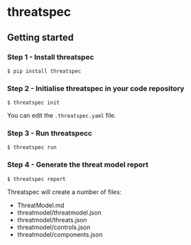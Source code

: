 # threatspec

## Getting started

### Step 1 - Install threatspec

```
$ pip install threatspec
```

### Step 2 - Initialise threatspec in your code repository

```
$ threatspec init
```

You can edit the `.threatspec.yaml` file.

### Step 3 - Run threatspecc

```
$ threatspec run
```

### Step 4 - Generate the threat model report

```
$ threatspec report
```

Threatspec will create a number of files:

  * ThreatModel.md
  * threatmodel/threatmodel.json
  * threatmodel/threats.json
  * threatmodel/controls.json
  * threatmodel/components.json
